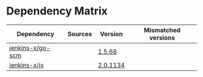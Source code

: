 # Dependency Matrix

Dependency | Sources | Version | Mismatched versions
---------- | ------- | ------- | -------------------
[jenkins-x/go-scm](https://github.com/jenkins-x/go-scm) |  | [1.5.68]() | 
[jenkins-x/jx](https://github.com/jenkins-x/jx) |  | [2.0.1134](https://github.com/jenkins-x/jx/releases/tag/v2.0.1134) | 
